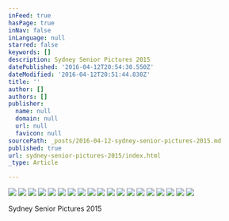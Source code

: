 ```yaml
---
inFeed: true
hasPage: true
inNav: false
inLanguage: null
starred: false
keywords: []
description: Sydney Senior Pictures 2015
datePublished: '2016-04-12T20:54:30.550Z'
dateModified: '2016-04-12T20:51:44.830Z'
title: ''
author: []
authors: []
publisher:
  name: null
  domain: null
  url: null
  favicon: null
sourcePath: _posts/2016-04-12-sydney-senior-pictures-2015.md
published: true
url: sydney-senior-pictures-2015/index.html
_type: Article

---
```

![](https://the-grid-user-content.s3-us-west-2.amazonaws.com/60573e68-2b79-4892-838c-fc03342332ea.jpg)
![](https://the-grid-user-content.s3-us-west-2.amazonaws.com/222faec9-f7a3-4f57-90ae-92128237cb66.jpg)
![](https://the-grid-user-content.s3-us-west-2.amazonaws.com/aecf4622-f074-442e-8be1-49fb58b27586.jpg)
![](https://the-grid-user-content.s3-us-west-2.amazonaws.com/ecb74d7a-8013-4b7c-bd10-7bfa01a6cb35.jpg)
![](https://the-grid-user-content.s3-us-west-2.amazonaws.com/03ef562f-7ceb-47d5-8a5b-72f8eced9db5.jpg)
![](https://the-grid-user-content.s3-us-west-2.amazonaws.com/1842dea7-ecf7-4440-8131-d2cd8e647bdb.jpg)
![](https://the-grid-user-content.s3-us-west-2.amazonaws.com/59b2cd40-b078-4ade-8b77-459aaa818180.jpg)
![](https://the-grid-user-content.s3-us-west-2.amazonaws.com/3bf2cddc-72cd-48b0-b1c0-c89d0d03eab8.jpg)
![](https://the-grid-user-content.s3-us-west-2.amazonaws.com/389ec7a4-9a7e-4861-9352-213c26eac02b.jpg)
![](https://the-grid-user-content.s3-us-west-2.amazonaws.com/ffeef88d-9faa-41bf-9c04-33bb4799efae.jpg)
![](https://the-grid-user-content.s3-us-west-2.amazonaws.com/193b1ee8-04e2-4813-86db-163fca07e550.jpg)
![](https://the-grid-user-content.s3-us-west-2.amazonaws.com/de502133-1860-4632-9a01-9137e721220a.jpg)
![](https://the-grid-user-content.s3-us-west-2.amazonaws.com/87cc49d4-0198-468e-83e9-451869e93459.jpg)
![](https://the-grid-user-content.s3-us-west-2.amazonaws.com/2164410b-c57d-48c7-ad65-81b73a14edd3.jpg)
![](https://the-grid-user-content.s3-us-west-2.amazonaws.com/2d661238-4125-45a5-9729-18aa5239f295.jpg)
![](https://the-grid-user-content.s3-us-west-2.amazonaws.com/d819e56e-8ed2-4b83-98bc-7d368bcabe1c.jpg)
![](https://the-grid-user-content.s3-us-west-2.amazonaws.com/42556d72-d84e-4e0f-bed8-f0bb05b45b56.jpg)
![](https://the-grid-user-content.s3-us-west-2.amazonaws.com/0e67bb64-83b5-4e8b-82a6-a57c74019cea.jpg)
![](https://the-grid-user-content.s3-us-west-2.amazonaws.com/1b6374a0-aaf7-4e31-823f-54f4e9dbf893.jpg)

Sydney Senior Pictures 2015